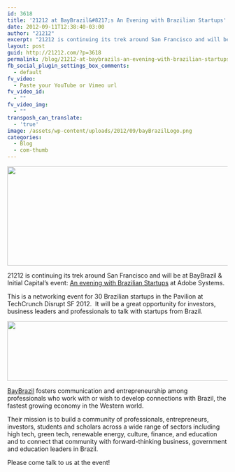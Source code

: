 ```yaml
---
id: 3618
title: '21212 at BayBrazil&#8217;s An Evening with Brazilian Startups'
date: 2012-09-11T12:38:40-03:00
author: "21212"
excerpt: "21212 is continuing its trek around San Francisco and will be at BayBrazil & Initial Capital's event: An evening with Brazilian Startups at Adobe Systems."
layout: post
guid: http://21212.com/?p=3618
permalink: /blog/21212-at-baybrazils-an-evening-with-brazilian-startups/
fb_social_plugin_settings_box_comments:
  - default
fv_video:
  - Paste your YouTube or Vimeo url
fv_video_id:
  - ""
fv_video_img:
  - ""
transposh_can_translate:
  - 'true'
image: /assets/wp-content/uploads/2012/09/bayBrazilLogo.png
categories:
  - Blog
  - com-thumb
---
```

[<img class="size-full wp-image-3660 aligncenter" title="Bay Brazil" src="{{ site.url }}/assets/wp-content/uploads/2012/09/baybrazil-logo.jpg" alt="" width="540" height="227" srcset="{{ site.url }}/assets/wp-content/uploads/2012/09/baybrazil-logo.jpg 540w, {{ site.url }}/assets/wp-content/uploads/2012/09/baybrazil-logo-300x126.jpg 300w" sizes="(max-width: 540px) 100vw, 540px" />](http://21212.com/assets/wp-content/uploads/2012/09/baybrazil-logo.jpg)

21212 is continuing its trek around San Francisco and will be at BayBrazil & Initial Capital&#8217;s event: [An evening with Brazilian Startups](https://baybrazildisrupt-eorg.eventbrite.com/) at Adobe Systems.

This is a networking event for 30 Brazilian startups in the Pavilion at TechCrunch Disrupt SF 2012.  It will be a great opportunity for investors, business leaders and professionals to talk with startups from Brazil.

[<img class="size-full wp-image-3661 aligncenter" title="Bay Brazil SF" src="{{ site.url }}/assets/wp-content/uploads/2012/09/baybrazil-sf.jpg" alt="" width="540" height="137" srcset="{{ site.url }}/assets/wp-content/uploads/2012/09/baybrazil-sf.jpg 540w, {{ site.url }}/assets/wp-content/uploads/2012/09/baybrazil-sf-300x76.jpg 300w" sizes="(max-width: 540px) 100vw, 540px" />](http://21212.com/assets/wp-content/uploads/2012/09/baybrazil-sf.jpg)

[BayBrazil](http://www.baybrazil.org) fosters communication and entrepreneurship among professionals who work with or wish to develop connections with Brazil, the fastest growing economy in the Western world.

Their mission is to build a community of professionals, entrepreneurs, investors, students and scholars across a wide range of sectors including high tech, green tech, renewable energy, culture, finance, and education and to connect that community with forward-thinking business, government and education leaders in Brazil.

Please come talk to us at the event!